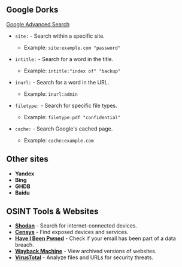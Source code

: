 ## Google Dorks

[Google Advanced Search](https://www.google.com/advanced_search)

- `site:` - Search within a specific site.
  - Example: `site:example.com "password"`
  
- `intitle:` - Search for a word in the title.
  - Example: `intitle:"index of" "backup"`
  
- `inurl:` - Search for a word in the URL.
  - Example: `inurl:admin`
  
- `filetype:` - Search for specific file types.
  - Example: `filetype:pdf "confidential"`

- `cache:` - Search Google's cached page.
  - Example: `cache:example.com`
 
## Other sites
- **Yandex**
- **Bing**
- **GHDB**
- **Baidu**

## OSINT Tools & Websites

- **[Shodan](https://www.shodan.io)** - Search for internet-connected devices.
- **[Censys](https://censys.io)** - Find exposed devices and services.
- **[Have I Been Pwned](https://haveibeenpwned.com)** - Check if your email has been part of a data breach.
- **[Wayback Machine](https://archive.org/web/)** - View archived versions of websites.
- **[VirusTotal](https://www.virustotal.com)** - Analyze files and URLs for security threats.

